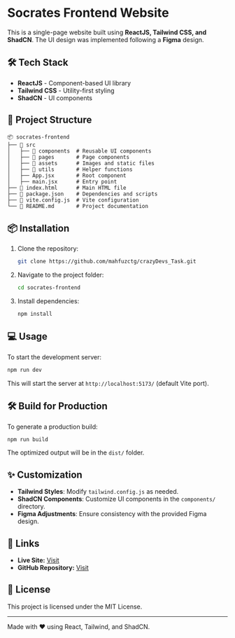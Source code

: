 # Socrates Frontend Website

This is a single-page website built using **ReactJS, Tailwind CSS, and ShadCN**. The UI design was implemented following a **Figma** design.

## 🛠 Tech Stack

- **ReactJS** - Component-based UI library
- **Tailwind CSS** - Utility-first styling
- **ShadCN** - UI components

## 📂 Project Structure

```
📦 socrates-frontend
├── 📂 src
│   ├── 📂 components  # Reusable UI components
│   ├── 📂 pages       # Page components
│   ├── 📂 assets      # Images and static files
│   ├── 📂 utils       # Helper functions
│   ├── App.jsx       # Root component
│   ├── main.jsx      # Entry point
├── 📜 index.html      # Main HTML file
├── 📜 package.json    # Dependencies and scripts
├── 📜 vite.config.js  # Vite configuration
└── 📜 README.md       # Project documentation
```

## 📦 Installation

1. Clone the repository:
   ```sh
   git clone https://github.com/mahfuzctg/crazyDevs_Task.git
   ```
2. Navigate to the project folder:
   ```sh
   cd socrates-frontend
   ```
3. Install dependencies:
   ```sh
   npm install
   ```

## 💻 Usage

To start the development server:

```sh
npm run dev
```

This will start the server at `http://localhost:5173/` (default Vite port).

## 🛠 Build for Production

To generate a production build:

```sh
npm run build
```

The optimized output will be in the `dist/` folder.

## ✨ Customization

- **Tailwind Styles**: Modify `tailwind.config.js` as needed.
- **ShadCN Components**: Customize UI components in the `components/` directory.
- **Figma Adjustments**: Ensure consistency with the provided Figma design.

## 🔗 Links

- **Live Site:** [Visit](https://crazy-devps-task.vercel.app/)
- **GitHub Repository:** [Visit](https://github.com/mahfuzctg/crazyDevs_Task.git)

## 📜 License

This project is licensed under the MIT License.

---

Made with ❤️ using React, Tailwind, and ShadCN.
